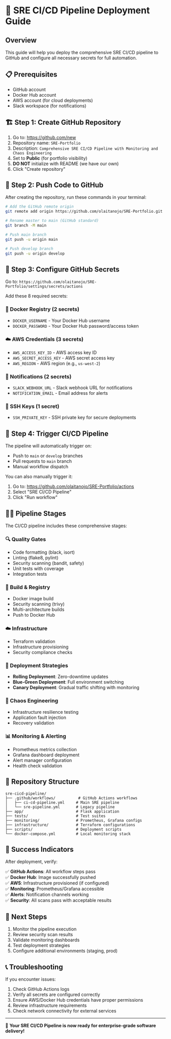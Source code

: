 # 🚀 SRE CI/CD Pipeline Deployment Guide

## Overview
This guide will help you deploy the comprehensive SRE CI/CD pipeline to GitHub and configure all necessary secrets for full automation.

## 📋 Prerequisites
- GitHub account
- Docker Hub account
- AWS account (for cloud deployments)
- Slack workspace (for notifications)

## 🏗️ Step 1: Create GitHub Repository

1. Go to: https://github.com/new
2. Repository name: `SRE-Portfolio`
3. Description: `Comprehensive SRE CI/CD Pipeline with Monitoring and Chaos Engineering`
4. Set to **Public** (for portfolio visibility)
5. **DO NOT** initialize with README (we have our own)
6. Click "Create repository"

## 🔧 Step 2: Push Code to GitHub

After creating the repository, run these commands in your terminal:

```bash
# Add the GitHub remote origin
git remote add origin https://github.com/olaitanojo/SRE-Portfolio.git

# Rename master to main (GitHub standard)
git branch -M main

# Push main branch
git push -u origin main

# Push develop branch  
git push -u origin develop
```

## 🔐 Step 3: Configure GitHub Secrets

Go to: `https://github.com/olaitanojo/SRE-Portfolio/settings/secrets/actions`

Add these 8 required secrets:

### 🐳 Docker Registry (2 secrets)
- `DOCKER_USERNAME` - Your Docker Hub username
- `DOCKER_PASSWORD` - Your Docker Hub password/access token

### ☁️ AWS Credentials (3 secrets)  
- `AWS_ACCESS_KEY_ID` - AWS access key ID
- `AWS_SECRET_ACCESS_KEY` - AWS secret access key
- `AWS_REGION` - AWS region (e.g., `us-west-2`)

### 📧 Notifications (2 secrets)
- `SLACK_WEBHOOK_URL` - Slack webhook URL for notifications
- `NOTIFICATION_EMAIL` - Email address for alerts

### 🔐 SSH Keys (1 secret)
- `SSH_PRIVATE_KEY` - SSH private key for secure deployments

## 🎯 Step 4: Trigger CI/CD Pipeline

The pipeline will automatically trigger on:
- Push to `main` or `develop` branches
- Pull requests to `main` branch
- Manual workflow dispatch

You can also manually trigger it:
1. Go to: https://github.com/olaitanojo/SRE-Portfolio/actions
2. Select "SRE CI/CD Pipeline"
3. Click "Run workflow"

## 🏃‍♂️ Pipeline Stages

The CI/CD pipeline includes these comprehensive stages:

### 🔍 Quality Gates
- Code formatting (black, isort)
- Linting (flake8, pylint)
- Security scanning (bandit, safety)
- Unit tests with coverage
- Integration tests

### 🐳 Build & Registry
- Docker image build
- Security scanning (trivy)
- Multi-architecture builds
- Push to Docker Hub

### ☁️ Infrastructure
- Terraform validation
- Infrastructure provisioning
- Security compliance checks

### 🚀 Deployment Strategies
- **Rolling Deployment**: Zero-downtime updates
- **Blue-Green Deployment**: Full environment switching
- **Canary Deployment**: Gradual traffic shifting with monitoring

### 🔬 Chaos Engineering
- Infrastructure resilience testing
- Application fault injection
- Recovery validation

### 📊 Monitoring & Alerting
- Prometheus metrics collection
- Grafana dashboard deployment
- Alert manager configuration
- Health check validation

## 📁 Repository Structure

```
sre-cicd-pipeline/
├── .github/workflows/          # GitHub Actions workflows
│   ├── ci-cd-pipeline.yml     # Main SRE pipeline
│   └── sre-pipeline.yml       # Legacy pipeline
├── app/                       # Flask application
├── tests/                     # Test suites
├── monitoring/                # Prometheus, Grafana configs
├── infrastructure/            # Terraform configurations
├── scripts/                   # Deployment scripts
└── docker-compose.yml         # Local monitoring stack
```

## 🎊 Success Indicators

After deployment, verify:

✅ **GitHub Actions**: All workflow steps pass  
✅ **Docker Hub**: Image successfully pushed  
✅ **AWS**: Infrastructure provisioned (if configured)  
✅ **Monitoring**: Prometheus/Grafana accessible  
✅ **Alerts**: Notification channels working  
✅ **Security**: All scans pass with acceptable results  

## 🔄 Next Steps

1. Monitor the pipeline execution
2. Review security scan results
3. Validate monitoring dashboards
4. Test deployment strategies
5. Configure additional environments (staging, prod)

## 📞 Troubleshooting

If you encounter issues:
1. Check GitHub Actions logs
2. Verify all secrets are configured correctly
3. Ensure AWS/Docker Hub credentials have proper permissions
4. Review infrastructure requirements
5. Check network connectivity for external services

---

🎯 **Your SRE CI/CD Pipeline is now ready for enterprise-grade software delivery!**
